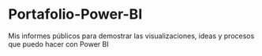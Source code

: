 # Portafolio-Power-BI
Mis informes públicos para demostrar las visualizaciones, ideas y procesos que puedo hacer con Power BI
